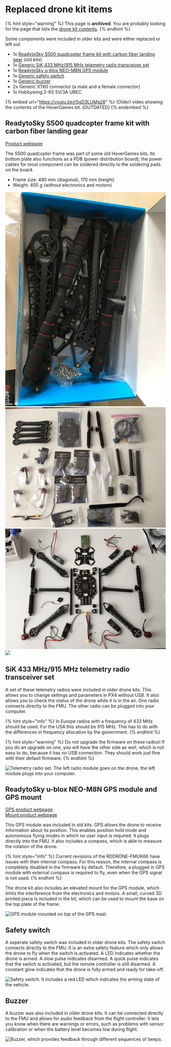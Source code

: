 # Replaced drone kit items

{% hint style="warning" %}
This page is **archived**. You are probably looking for the page that lists the [drone kit contents](../userguide/getting-started/drone-kit-contents.md).
{% endhint %}

Some components were included in older kits and were either replaced or left out.

* 1x [ReadytoSky S500 quadcopter frame kit with carbon fiber landing gear](../userguide/getting-started/drone-kit-contents.md#readytosky-s500-quadcopter-frame-kit-with-carbon-fiber-landing-gear) (old kits)
* 1x [Generic SiK 433 MHz/915 MHz telemetry radio transceiver set](../userguide/getting-started/drone-kit-contents.md#sik-433-mhz-915-mhz-telemetry-radio-transceiver-set)
* 1x [ReadytoSky u-blox NEO-M8N GPS module](../userguide/getting-started/drone-kit-contents.md#readytosky-u-blox-neo-m-8-n-gps-module-and-gps-mount)
* 1x [Generic safety switch](../userguide/getting-started/drone-kit-contents.md#safety-switch)
* 1x [Generic buzzer](../userguide/getting-started/drone-kit-contents.md#buzzer)
* 2x Generic XT60 connector (a male and a female connector)
* 1x Hobbywing 2-6S 5V/3A UBEC

{% embed url="https://youtu.be/r5gD3LUMg28" %}
(Older) video showing the contents of the HoverGames kit. \[OUTDATED]
{% endembed %}

## ReadytoSky S500 quadcopter frame kit with carbon fiber landing gear

[Product webpage](http://www.readytosky.com/e\_productshow/?422-Readytosky-S500-Quadcopter-Frame-Kit-with-Carbon-Fiber-Landing-Gear-422.html)

The S500 quadcopter frame was part of some old HoverGames kits. Its bottom plate also functions as a PDB (power distribution board); the power cables for most component can be soldered directly to the soldering pads on the board.

* Frame size: 480 mm (diagonal), 170 mm (height)
* Weight: 405 g (without electronics and motors)

![](../.gitbook/assets/s500framebox.jpg)![](../.gitbook/assets/s500framekitcontents.jpg)![](../.gitbook/assets/s500framecomponents.jpg)![](../.gitbook/assets/s500frameassembled.jpg)

## SiK 433 MHz/915 MHz telemetry radio transceiver set

A set of these telemetry radios were included in older drone kits. This allows you to change settings and parameters in PX4 without USB. It also allows you to check the status of the drone while it is in the air. One radio connects directly to the FMU. The other radio can be plugged into your computer.

{% hint style="info" %}
In Europe radios with a frequency of 433 MHz should be used. For the USA this should be 915 MHz. This has to do with the differences in frequency allocation by the government.
{% endhint %}

{% hint style="warning" %}
Do not upgrade the firmware on these radios! If you do an upgrade on one, you will have the other side as well, which is not easy to do, because it has no USB connection. They should work just fine with their default firmware.
{% endhint %}

![Telemetry radio set. The left radio module goes on the drone, the left module plugs into your computer.](../.gitbook/assets/readytoskytelemetry.jpg)

## ReadytoSky u-blox NEO-M8N GPS module and GPS mount

[GPS product webpage](http://www.readytosky.com/e\_productshow/?527-Readytosky-Ublox-NEO-M8N-GPS--For-APM-and-Pixhawk-Flight-Controller-527.html)\
[Mount product webpage](http://www.readytosky.com/e\_productshow/?955-Plastic-GPS-Antenna-Foldable-Mount-Holder-955.html)

This GPS module was included in old kits. GPS allows the drone to receive information about its position. This enables position hold mode and autonomous flying modes in which no user input is required. It plugs directly into the FMU. It also includes a compass, which is able to measure the rotation of the drone.

{% hint style="info" %}
Current revisions of the RDDRONE-FMUK66 have issues with their internal compass. For this reason, the internal compass is completely disabled in the firmware by default. Therefore, a plugged in GPS module with external compass is required to fly, even when the GPS signal is not used.
{% endhint %}

The drone kit also includes an elevated mount for the GPS module, which limits the interference from the electronics and motors. A small, curved 3D printed piece is included in the kit, which can be used to mount the base on the top plate of the frame.

![GPS module mounted on top of the GPS mast.](../.gitbook/assets/readytoskygps.jpg)

## Safety switch

A seperate safety switch was included in older drone kits. The safety switch connects directly to the FMU. It is an extra safety feature which only allows the drone to fly when the switch is activated. A LED indicates whether the drone is armed. A slow pulse indicates disarmed. A quick pulse indicates that the switch is activated, but the remote controller is still disarmed. A constant glow indicates that the drone is fully armed and ready for take-off.

![Safety switch. It includes a red LED which indicates the arming state of the vehicle.](../.gitbook/assets/safetyswitch.jpg)

## Buzzer

A buzzer was also included in older drone kits. It can be connected directly to the FMU and allows for audio feedback from the flight controller. It lets you know when there are warnings or errors, such as problems with sensor calibration or when the battery level becomes low during flight.

![Buzzer, which provides feedback through different sequences of beeps.](<../.gitbook/assets/buzzer (1).jpg>)
